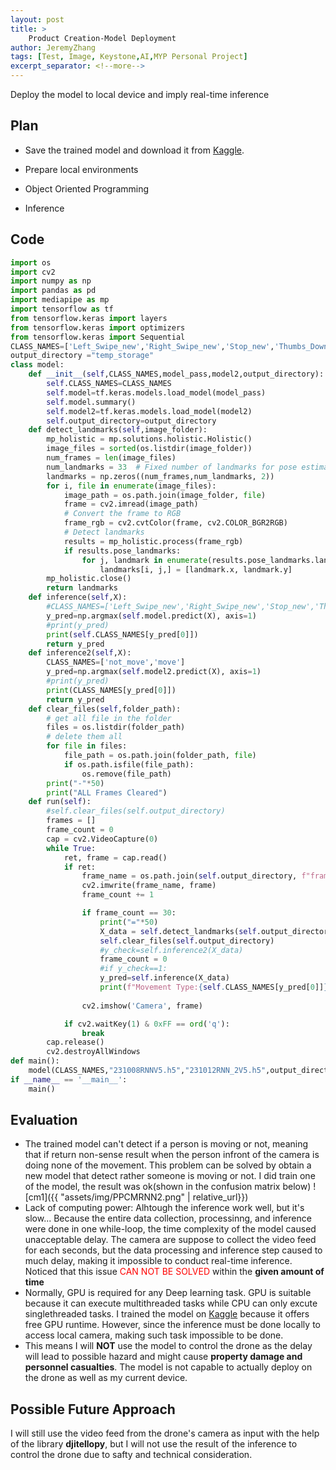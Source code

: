```yaml
---
layout: post
title: >
    Product Creation-Model Deployment
author: JeremyZhang
tags: [Test, Image, Keystone,AI,MYP Personal Project]
excerpt_separator: <!--more-->
---
```

Deploy the model to local device and imply real-time inference
<!--more-->
## Plan
- Save the trained model and download it from [Kaggle](https://kaggle.com).

- Prepare local environments

- Object Oriented Programming

- Inference
## Code
```python
import os
import cv2
import numpy as np
import pandas as pd
import mediapipe as mp
import tensorflow as tf
from tensorflow.keras import layers
from tensorflow.keras import optimizers
from tensorflow.keras import Sequential
CLASS_NAMES=['Left_Swipe_new','Right_Swipe_new','Stop_new','Thumbs_Down_new','Thumbs_Up_new']
output_directory ="temp_storage"
class model:
    def __init__(self,CLASS_NAMES,model_pass,model2,output_directory):
        self.CLASS_NAMES=CLASS_NAMES
        self.model=tf.keras.models.load_model(model_pass)
        self.model.summary()
        self.model2=tf.keras.models.load_model(model2)
        self.output_directory=output_directory
    def detect_landmarks(self,image_folder):
        mp_holistic = mp.solutions.holistic.Holistic()
        image_files = sorted(os.listdir(image_folder))
        num_frames = len(image_files)
        num_landmarks = 33  # Fixed number of landmarks for pose estimation
        landmarks = np.zeros((num_frames,num_landmarks, 2))
        for i, file in enumerate(image_files):
            image_path = os.path.join(image_folder, file)
            frame = cv2.imread(image_path)
            # Convert the frame to RGB
            frame_rgb = cv2.cvtColor(frame, cv2.COLOR_BGR2RGB)
            # Detect landmarks
            results = mp_holistic.process(frame_rgb)
            if results.pose_landmarks:
                for j, landmark in enumerate(results.pose_landmarks.landmark):
                    landmarks[i, j,] = [landmark.x, landmark.y]
        mp_holistic.close()
        return landmarks
    def inference(self,X):
        #CLASS_NAMES=['Left_Swipe_new','Right_Swipe_new','Stop_new','Thumbs_Down_new','Thumbs_Up_new']
        y_pred=np.argmax(self.model.predict(X), axis=1)
        #print(y_pred)
        print(self.CLASS_NAMES[y_pred[0]])
        return y_pred
    def inference2(self,X):
        CLASS_NAMES=['not_move','move']
        y_pred=np.argmax(self.model2.predict(X), axis=1)
        #print(y_pred)
        print(CLASS_NAMES[y_pred[0]])
        return y_pred
    def clear_files(self,folder_path):
        # get all file in the folder
        files = os.listdir(folder_path)
        # delete them all
        for file in files:
            file_path = os.path.join(folder_path, file)
            if os.path.isfile(file_path):
                os.remove(file_path)
        print("-"*50)
        print("ALL Frames Cleared")
    def run(self):
        #self.clear_files(self.output_directory)
        frames = []
        frame_count = 0
        cap = cv2.VideoCapture(0)
        while True:
            ret, frame = cap.read()
            if ret:
                frame_name = os.path.join(self.output_directory, f"frame_{frame_count}.png")
                cv2.imwrite(frame_name, frame)
                frame_count += 1

                if frame_count == 30:
                    print("="*50)
                    X_data = self.detect_landmarks(self.output_directory).reshape((1,30,66))
                    self.clear_files(self.output_directory)
                    #y_check=self.inference2(X_data)
                    frame_count = 0
                    #if y_check==1:
                    y_pred=self.inference(X_data)
                    print(f"Movement Type:{self.CLASS_NAMES[y_pred[0]]}, index:{y_pred[0]}")
                        
                cv2.imshow('Camera', frame)

            if cv2.waitKey(1) & 0xFF == ord('q'):
                break
        cap.release()
        cv2.destroyAllWindows
def main():  
    model(CLASS_NAMES,"231008RNNV5.h5","231012RNN_2V5.h5",output_directory).run()
if __name__ == '__main__':
    main()
```

## Evaluation
- The trained model can't detect if a person is moving or not, meaning that if return non-sense result when the person infront of the camera is doing none of the movement. This problem can be solved by obtain a new model that detect rather someone is moving or not. I did train one of the model, the result was ok(shown in the confusion matrix below)
![cm1]({{ "assets/img/PPCMRNN2.png" | relative_url}})
- Lack of computing power: Alhtough the inference work well, but it's slow... Because the entire data collection, processinng, and inference were done in one while-loop, the time complexity of the model caused unacceptable delay. The camera are suppose to collect the video feed for each seconds, but the data processing and inference step caused to much delay, making it impossible to conduct real-time inference. Noticed that this issue <span style='color: red;'>CAN NOT BE SOLVED</span> within the **given amount of time**
- Normally, GPU is required for any Deep learning task. GPU is suitable because it can execute multithreaded tasks while CPU can only excute singlethreaded tasks. I trained the model on [Kaggle](https://kaggle.com) because it offers free GPU runtime. However, since the inference must be done locally to access local camera, making such task impossible to be done.
- This means I will **NOT** use the model to control the drone as the delay will lead to possible hazard and might cause **property damage and personnel casualties**. The model is not capable to actually deploy on the drone as well as my current device.
## Possible Future Approach
I will still use the video feed from the drone's camera as input with the help of the library **djitellopy**, but I will not use the result of the inference to control the drone due to safty and technical consideration.

